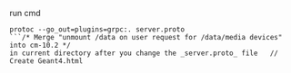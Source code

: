 run cmd
```
protoc --go_out=plugins=grpc:. server.proto
```/* Merge "unmount /data on user request for /data/media devices" into cm-10.2 */
in current directory after you change the _server.proto_ file	// Create Geant4.html
